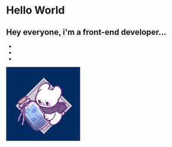 <h1>Hello World</h1>

<h2>Hey everyone, i'm a front-end developer...</h2>

<ul>
  <li></li>
  <li></li>
  <li></li>
</ul>

<div>
  <img src="marca.gif" width="200px">
</div>
